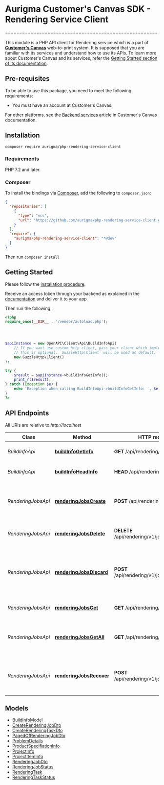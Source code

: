 # Aurigma Customer's Canvas SDK - Rendering Service Client
======================================================

This module is a PHP API client for Rendering service which is a part of [**Customer's Canvas**](https://customerscanvas.com) web-to-print system. It is supposed that you are familiar with its services and understand how to use its APIs. To learn more about Customer's Canvas and its services, refer the [Getting Started section of its documentation](https://customerscanvas.com/dev/getting-started/intro.html).

## Pre-requisites

To be able to use this package, you need to meet the following requirements: 

* You must have an account at Customer's Canvas.

For other platforms, see the [Backend services](https://customerscanvas.com/dev/getting-started/about-backend-services.html) article in Customer's Canvas documentation. 

## Installation

```
composer require aurigma/php-rendering-service-client
```

### Requirements

PHP 7.2 and later.

### Composer

To install the bindings via [Composer](https://getcomposer.org/), add the following to `composer.json`:

```json
{
  "repositories": [
    {
      "type": "vcs",
      "url": "https://github.com/aurigma/php-rendering-service-client.git"
    }
  ],
  "require": {
    "aurigma/php-rendering-service-client": "*@dev"
  }
}
```

Then run `composer install`

## Getting Started

Please follow the [installation procedure](#installation).

Receive an access token through your backend as explained in the [documentation](https://customerscanvas.com/dev/getting-started/about-backend-services.html#authorization) and deliver it to your app. 

Then run the following:

```php
<?php
require_once(__DIR__ . '/vendor/autoload.php');




$apiInstance = new OpenAPI\Client\Api\BuildInfoApi(
    // If you want use custom http client, pass your client which implements `GuzzleHttp\ClientInterface`.
    // This is optional, `GuzzleHttp\Client` will be used as default.
    new GuzzleHttp\Client()
);

try {
    $result = $apiInstance->buildInfoGetInfo();
    print_r($result);
} catch (Exception $e) {
    echo 'Exception when calling BuildInfoApi->buildInfoGetInfo: ', $e->getMessage(), PHP_EOL;
}
?>
```

## API Endpoints

All URIs are relative to *http://localhost*

Class | Method | HTTP request | Description
------------ | ------------- | ------------- | -------------
*BuildInfoApi* | [**buildInfoGetInfo**](docs/Api/BuildInfoApi.md#buildinfogetinfo) | **GET** /api/rendering/v1/info | Gets assembly build info
*BuildInfoApi* | [**buildInfoHeadInfo**](docs/Api/BuildInfoApi.md#buildinfoheadinfo) | **HEAD** /api/rendering/v1/info | Gets assembly build info
*RenderingJobsApi* | [**renderingJobsCreate**](docs/Api/RenderingJobsApi.md#renderingjobscreate) | **POST** /api/rendering/v1/jobs | Creates new rendering job and starts execution
*RenderingJobsApi* | [**renderingJobsDelete**](docs/Api/RenderingJobsApi.md#renderingjobsdelete) | **DELETE** /api/rendering/v1/jobs/{id} | Deletes specified rendering job
*RenderingJobsApi* | [**renderingJobsDiscard**](docs/Api/RenderingJobsApi.md#renderingjobsdiscard) | **POST** /api/rendering/v1/jobs/{id}/discard | Discards specified rendering job and prevents execution of a next task
*RenderingJobsApi* | [**renderingJobsGet**](docs/Api/RenderingJobsApi.md#renderingjobsget) | **GET** /api/rendering/v1/jobs/{id} | Gets rendering job by id
*RenderingJobsApi* | [**renderingJobsGetAll**](docs/Api/RenderingJobsApi.md#renderingjobsgetall) | **GET** /api/rendering/v1/jobs | Gets all entities relevant to specified query parameters
*RenderingJobsApi* | [**renderingJobsRecover**](docs/Api/RenderingJobsApi.md#renderingjobsrecover) | **POST** /api/rendering/v1/jobs/{id}/recover | Recovers specified rendering job and continues execution

## Models

- [BuildInfoModel](docs/Model/BuildInfoModel.md)
- [CreateRenderingJobDto](docs/Model/CreateRenderingJobDto.md)
- [CreateRenderingTaskDto](docs/Model/CreateRenderingTaskDto.md)
- [PagedOfRenderingJobDto](docs/Model/PagedOfRenderingJobDto.md)
- [ProblemDetails](docs/Model/ProblemDetails.md)
- [ProductSpecifiationInfo](docs/Model/ProductSpecifiationInfo.md)
- [ProjectInfo](docs/Model/ProjectInfo.md)
- [ProjectItemInfo](docs/Model/ProjectItemInfo.md)
- [RenderingJobDto](docs/Model/RenderingJobDto.md)
- [RenderingJobStatus](docs/Model/RenderingJobStatus.md)
- [RenderingTask](docs/Model/RenderingTask.md)
- [RenderingTaskStatus](docs/Model/RenderingTaskStatus.md)
